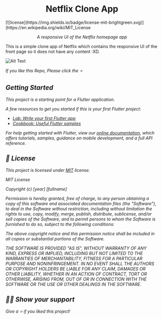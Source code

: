 <h1 align="center">Netflix Clone App</h1>
[![license](https://img.shields.io/badge/license-mit-brightgreen.svg)](https://en.wikipedia.org/wiki/MIT_License
<p align="center"><i>A responsive UI of the Netflix homepage app</i></p>
This is a simple clone app of Netflix which contains the responsive UI of the front page so it does not have any content :XD.

<br>

![Alt Text](https://github.com/Mohitmadhav/Netflix-Clone-gif/blob/main/Netflix%20Demo.gif)
<p align="center"><i>

If you like this Repo, Please click the :star:

## Getting Started

This project is a starting point for a Flutter application.

A few resources to get you started if this is your first Flutter project:

- [Lab: Write your first Flutter app](https://flutter.dev/docs/get-started/codelab)
- [Cookbook: Useful Flutter samples](https://flutter.dev/docs/cookbook)

For help getting started with Flutter, view our
[online documentation](https://flutter.dev/docs), which offers tutorials,
samples, guidance on mobile development, and a full API reference.

## :pencil: License

This project is licensed under [MIT](https://opensource.org/licenses/MIT) license.

MIT License

Copyright (c) [year] [fullname]

Permission is hereby granted, free of charge, to any person obtaining a copy
of this software and associated documentation files (the "Software"), to deal
in the Software without restriction, including without limitation the rights
to use, copy, modify, merge, publish, distribute, sublicense, and/or sell
copies of the Software, and to permit persons to whom the Software is
furnished to do so, subject to the following conditions:

The above copyright notice and this permission notice shall be included in all
copies or substantial portions of the Software.

THE SOFTWARE IS PROVIDED "AS IS", WITHOUT WARRANTY OF ANY KIND, EXPRESS OR
IMPLIED, INCLUDING BUT NOT LIMITED TO THE WARRANTIES OF MERCHANTABILITY,
FITNESS FOR A PARTICULAR PURPOSE AND NONINFRINGEMENT. IN NO EVENT SHALL THE
AUTHORS OR COPYRIGHT HOLDERS BE LIABLE FOR ANY CLAIM, DAMAGES OR OTHER
LIABILITY, WHETHER IN AN ACTION OF CONTRACT, TORT OR OTHERWISE, ARISING FROM,
OUT OF OR IN CONNECTION WITH THE SOFTWARE OR THE USE OR OTHER DEALINGS IN THE
SOFTWARE.

## :man_astronaut: Show your support

Give a ⭐️ if you liked this project!

